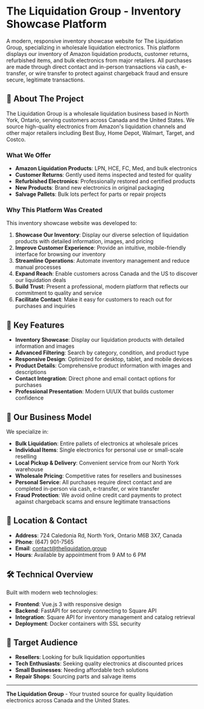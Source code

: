 # The Liquidation Group - Inventory Showcase Platform

A modern, responsive inventory showcase website for The Liquidation Group, specializing in wholesale liquidation electronics. This platform displays our inventory of Amazon liquidation products, customer returns, refurbished items, and bulk electronics from major retailers. All purchases are made through direct contact and in-person transactions via cash, e-transfer, or wire transfer to protect against chargeback fraud and ensure secure, legitimate transactions.

## 🎯 About The Project

The Liquidation Group is a wholesale liquidation business based in North York, Ontario, serving customers across Canada and the United States. We source high-quality electronics from Amazon's liquidation channels and other major retailers including Best Buy, Home Depot, Walmart, Target, and Costco.

### What We Offer

- **Amazon Liquidation Products**: LPN, HCE, FC, Med, and bulk electronics
- **Customer Returns**: Gently used items inspected and tested for quality
- **Refurbished Electronics**: Professionally restored and certified products
- **New Products**: Brand new electronics in original packaging
- **Salvage Pallets**: Bulk lots perfect for parts or repair projects

### Why This Platform Was Created

This inventory showcase website was developed to:

1. **Showcase Our Inventory**: Display our diverse selection of liquidation products with detailed information, images, and pricing
2. **Improve Customer Experience**: Provide an intuitive, mobile-friendly interface for browsing our inventory
3. **Streamline Operations**: Automate inventory management and reduce manual processes
4. **Expand Reach**: Enable customers across Canada and the US to discover our liquidation deals
5. **Build Trust**: Present a professional, modern platform that reflects our commitment to quality and service
6. **Facilitate Contact**: Make it easy for customers to reach out for purchases and inquiries

## 🚀 Key Features

- **Inventory Showcase**: Display our liquidation products with detailed information and images
- **Advanced Filtering**: Search by category, condition, and product type
- **Responsive Design**: Optimized for desktop, tablet, and mobile devices
- **Product Details**: Comprehensive product information with images and descriptions
- **Contact Integration**: Direct phone and email contact options for purchases
- **Professional Presentation**: Modern UI/UX that builds customer confidence

## 🏢 Our Business Model

We specialize in:
- **Bulk Liquidation**: Entire pallets of electronics at wholesale prices
- **Individual Items**: Single electronics for personal use or small-scale reselling
- **Local Pickup & Delivery**: Convenient service from our North York warehouse
- **Wholesale Pricing**: Competitive rates for resellers and businesses
- **Personal Service**: All purchases require direct contact and are completed in-person via cash, e-transfer, or wire transfer
- **Fraud Protection**: We avoid online credit card payments to protect against chargeback scams and ensure legitimate transactions

## 📍 Location & Contact

- **Address**: 724 Caledonia Rd, North York, Ontario M6B 3X7, Canada
- **Phone**: (647) 901-7565
- **Email**: contact@theliquidation.group
- **Hours**: Available by appointment from 9 AM to 6 PM

## 🛠️ Technical Overview

Built with modern web technologies:
- **Frontend**: Vue.js 3 with responsive design
- **Backend**: FastAPI for securely connecting to Square API
- **Integration**: Square API for inventory management and catalog retrieval
- **Deployment**: Docker containers with SSL security

## 🎯 Target Audience

- **Resellers**: Looking for bulk liquidation opportunities
- **Tech Enthusiasts**: Seeking quality electronics at discounted prices
- **Small Businesses**: Needing affordable tech solutions
- **Repair Shops**: Sourcing parts and salvage items

---

**The Liquidation Group** - Your trusted source for quality liquidation electronics across Canada and the United States.
